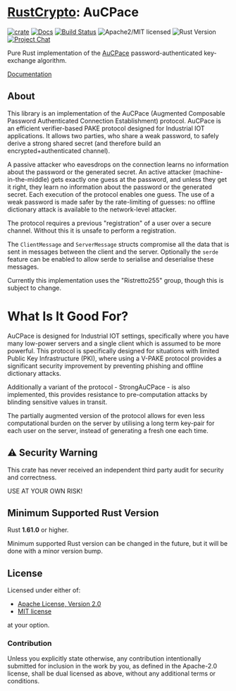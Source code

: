# [RustCrypto]: AuCPace

[![crate][crate-image]][crate-link]
[![Docs][docs-image]][docs-link]
[![Build Status][build-image]][build-link]
![Apache2/MIT licensed][license-image]
![Rust Version][rustc-image]
[![Project Chat][chat-image]][chat-link]

Pure Rust implementation of the [AuCPace] password-authenticated key-exchange algorithm.

[Documentation][docs-link]

## About

This library is an implementation of the AuCPace (Augmented Composable Password Authenticated Connection Establishment)
protocol. AuCPace is an efficient verifier-based PAKE protocol designed for Industrial IOT applications.
It allows two parties, who share a weak password, to safely derive a strong shared secret (and therefore build 
an encrypted+authenticated channel).

A passive attacker who eavesdrops on the connection learns no information
about the password or the generated secret. An active attacker
(machine-in-the-middle) gets exactly one guess at the password, and unless they
get it right, they learn no information about the password or the generated
secret. Each execution of the protocol enables one guess. The use of a weak
password is made safer by the rate-limiting of guesses: no offline
dictionary attack is available to the network-level attacker.

The protocol requires a previous "registration" of a user over a secure channel.
Without this it is unsafe to perform a registration.

The `ClientMessage` and `ServerMessage` structs compromise all the data that is sent in messages between the
client and the server. Optionally the `serde` feature can be enabled to allow serde to serialise and deserialise
these messages.

Currently this implementation uses the "Ristretto255" group, though this is subject to change.

# What Is It Good For?
AuCPace is designed for Industrial IOT settings, specifically where you have many low-power servers and a single
client which is assumed to be more powerful. This protocol is specifically designed for situations with limited
Public Key Infrastructure (PKI), where using a V-PAKE protocol provides a significant security improvement by
preventing phishing and offline dictionary attacks.

Additionally a variant of the protocol - StrongAuCPace - is also implemented, this provides resistance to
pre-computation attacks by blinding sensitive values in transit.

The partially augmented version of the protocol allows for even less computational burden on the server by utilising
a long term key-pair for each user on the server, instead of generating a fresh one each time.

## ⚠️ Security Warning

This crate has never received an independent third party audit for security and
correctness.

USE AT YOUR OWN RISK!

## Minimum Supported Rust Version

Rust **1.61.0** or higher.

Minimum supported Rust version can be changed in the future, but it will be
done with a minor version bump.

## License

Licensed under either of:

 * [Apache License, Version 2.0](http://www.apache.org/licenses/LICENSE-2.0)
 * [MIT license](http://opensource.org/licenses/MIT)

at your option.

### Contribution

Unless you explicitly state otherwise, any contribution intentionally submitted
for inclusion in the work by you, as defined in the Apache-2.0 license, shall be
dual licensed as above, without any additional terms or conditions.

[//]: # (badges)

[crate-image]: https://img.shields.io/crates/v/aucpace.svg
[crate-link]: https://crates.io/crates/aucpace
[docs-image]: https://docs.rs/aucpace/badge.svg
[docs-link]: https://docs.rs/aucpace/
[build-image]: https://github.com/RustCrypto/PAKEs/actions/workflows/aucpace.yml/badge.svg
[build-link]: https://github.com/RustCrypto/PAKEs/actions/workflows/aucpace.yml
[license-image]: https://img.shields.io/badge/license-Apache2.0/MIT-blue.svg
[rustc-image]: https://img.shields.io/badge/rustc-1.60+-blue.svg
[chat-image]: https://img.shields.io/badge/zulip-join_chat-blue.svg
[chat-link]: https://rustcrypto.zulipchat.com/#narrow/stream/260045-PAKEs

[//]: # (general links)

[RustCrypto]: https://github.com/RustCrypto
[AuCPace]: https://eprint.iacr.org/2018/286
